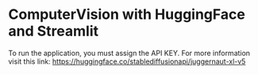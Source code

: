 # ComputerVision with HuggingFace and Streamlit
To run the application, you must assign the API KEY. For more information visit this link: https://huggingface.co/stablediffusionapi/juggernaut-xl-v5 
